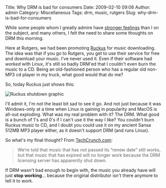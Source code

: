 Title: Why DRM is bad for consumers
Date: 2009-02-10 09:06
Author: admin
Category: Miscellaneous
Tags: drm, music, rutgers
Slug: why-drm-is-bad-for-consumers

While some people whom I greatly admire have [stronger
feelings](http://www.gnu.org/philosophy/opposing-drm.html) than I on the
subject, and many others, I felt the need to share some thoughts on DRM
this morning.

Here at Rutgers, we had been promoting
[Ruckus](http://en.wikipedia.org/wiki/Ruckus_Network) for music
downloading. The idea was that if you go to Rutgers, you get to use
their service for free and download your music. I've never used it. Even
if their software had *worked* with Linux, it's still so badly DRM'ed
that I couldn't even burn the music to a CD. Being an old-fashioned
person who has a regular old non-MP3 cd player in my truck, what good
would that do me?

So, today Ruckus just shows this:  
  
![Ruckus shutdown
graphic](http://www.jasonantman.com/GFX/ruckus_final.jpg)

I'll admit it, I'm not the least bit sad to see it go. And not just
because it was Windows-only at a time when Linux is gaining in
popularity and MacOS is all-out exploding. What was my real problem with
it? The DRM. What good is a bunch of 1's and 0's if I can't use it the
way I like? You couldn't burn Ruckus music to CD, and I doubt you could
use it on my ancient Sansa 512MB MP3 player either, as it doesn't
support DRM (and runs Linux).

So what's my final thought? From
[TechCrunch.com](http://www.techcrunch.com/2009/02/06/college-music-service-ruckus-shuts-down/):

> We’re told that music that has not passed its “renew date” still
> works, but that music that has expired will no longer work because the
> DRM licensing server has apparently shut down.

If DRM wasn't bad enough to begin with, the music you already have will
just **stop working**... because the original distributor isn't there
anymore to tell it to work.
